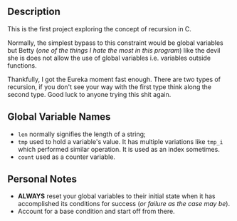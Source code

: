 ## Description
This is the first project exploring the concept of recursion in C.
>
Normally, the simplest bypass to this constraint would be global variables but Betty (_one of the things I hate the most in this program_) like the devil she is does not allow the use of global variables i.e. variables outside functions.
>
Thankfully, I got the Eureka moment fast enough. There are two types of recursion, if you don't see your way with the first type think along the second type. Good luck to anyone trying this shit again.

## Global Variable Names
* `len` normally signifies the length of a string;
* `tmp` used to hold a variable's value. It has multiple variations like `tmp_i` which performed similar operation. It is used as an index sometimes.
* `count` used as a counter variable.

## Personal Notes
* **ALWAYS** reset your global variables to their initial state when it has accomplished its conditions for success (_or failure as the case may be_).
* Account for a base condition and start off from there.
